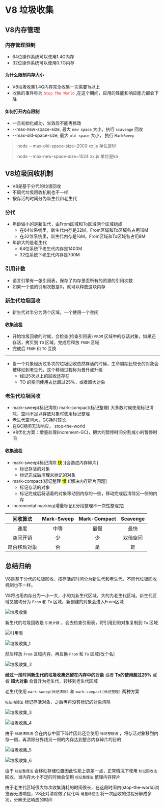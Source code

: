# V8 垃圾收集

## V8内存管理

### 内存管理限制

- 64位操作系统可以使用1.4G内存
- 32位操作系统可以使用0.7G内存

#### 为什么限制内存大小

- V8垃圾收集1.4G内存完全收集一次需要1s以上
- 收集的事件称为 <font color='red'>`Stop The World`</font> ,在这个期间，应用的性能和响应能力都会下降

#### 如何打开内存限制

- 一旦初始化成功，生效后不能再修改
- --max-new-space-size, 最大 `new space` 大小，执行 `scavenge` 回收
- --max-old-space-size, 最大 `old space` 大小， 执行 `MarkSweep` 

> node --max-old-space-size=2000 xx.js 单位是M
>
> node --max-new-space-size=1024 xx.js 单位是kb

## V8垃圾回收机制

- V8是基于分代的垃圾回收
- 不同代垃圾回收机制也不一样
- 按存活的时间分为新生代和老生代

### 分代

- 年龄做小的是新生代，由From区域和To区域两个区域组成
  - 在64位系统里，新生代内存是32M，From区域和To区域各占用16M
  - 在32位系统里，新生代内存是16M，From区域和To区域各占用8M
- 年龄大的是老生代
  - 64位系统下老生代内存是1400M
  - 32位系统下老生代内存是700M

### 引用计数

- 语言引擎有一张引用表，保存了内存里面所有的资源的引用次数
- 如果一个值的引用次数是0，就可以释放这块内存

### 新生代垃圾回收

- 新生代对半分为两个区域，一个使用一个空闲

#### 收集流程

- 开始垃圾回收的时候，会检查(检查引用表) `FROM` 区域中的存活对象，如果还存活，拷贝到 `TO` 区域，完成后释放 `FROM` 区域
- 完成后 `FROM` 和 `TO` 互换

------

- 当一个对象经历过多次的垃圾回收依然存活的时候，生命周期比较长的对象会被移动到老生代，这个移动过程称为晋升或升级
  - 经过5次以上的回收还存在
  - TO 的空间使用占比超过25%，或者超大对象

### 老生代垃圾回收

- mark-sweep(标记清除) mark-compact(标记整理) 大多数时候使用标记清除，空间不足以存放对象时使用标记整理
- 老生代空间大，GC耗时较长
- 在GC期间无法响应， stop-the-world
- V8优化方案：增量处理(increment-GC)，把大的暂停时间分割成小的暂停时间

#### 收集流程

- mark-sweep(标记清除 <mark>快</mark> )[会造成内存碎片]
  - 标记存活的对象
  - 标记完成后清理未标记的对象
- mark-compact(标记整理 <mark>慢</mark> )[解决内存碎片问题]
  - 标记存活的对象
  - 标记完成后将活着的对象移动到内存的一侧，移动完成后清除另一侧的内存
- incremental marking(增量标记)[分段整理不一次性整理完]



|   回收算法   | Mark-Sweep | Mark-Compact | Scavenge |
| :----------: | :--------: | :----------: | :------: |
|     速度     |    中等    |     最慢     |   最快   |
|   空间开销   |     少     |      少      | 双倍空间 |
| 是否移动对象 |     否     |      是      |    是    |



## 总结归纳

V8是基于分代的垃圾回收，按存活的时间分为新生代和老生代，不同代垃圾回收机制也不一样。

V8将占用内存分为一小一大，小的为新生代区域，大的为老生代区域。新生代区域又被均分为 `From` 和 `To` 区域，新创建的对象会进入From区域



![垃圾收集](./dia/垃圾收集.png)



新生代的垃圾回收是 `引用计数` ，会去检查引用表，将引用到的对象复制到 `To` 区域 



![引用表](./dia/引用表.png)



![垃圾收集_1](./dia/垃圾收集_1.png)



然后释放 `From` 区域内存，再互换 `From` 和 `To` 区域(改个名)



![垃圾收集_2](./dia/垃圾收集_2.png)



**经过一段时间新生代的垃圾收集还留在内存中的对象** 或者 **To的使用超过25%** 或者 **超大对象** 会晋升为老生代，转移到老生代区域

老生代使用 `mark-sweep(标记清除)` 和 `mark-compact(标记整理)` 两种方案

`标记清除法` 标记存活对象，之后再将没有标记的对象清除

![垃圾收集_3](./dia/垃圾收集_3.png)

![垃圾收集_4](./dia/垃圾收集_4.png)

由于 `标记清除法` 会在内存中留下碎片因此还会使用 `标记整理法` ，将存活对象移到内存一侧，再清除分界线另一侧的内存达到整合内存碎片的目的

![垃圾收集_5](./dia/垃圾收集_5.png)

![垃圾收集_6](./dia/垃圾收集_6.png)

由于 `标记整理法` 会移动存储位置因此性能上更差一点，正常情况下使用 `标记回收法` 回收，当内存大小不足的时候会使用 `标记整理法` 整理内存碎片

由于老生代区域很大每次收集消耗的时间很长，在这段时间内(stop-the-world)浏览器无法响应，V8还对清除做了优化叫 `增量标记法` 将一次回收的过程分解成多次，分解无法响应的时间